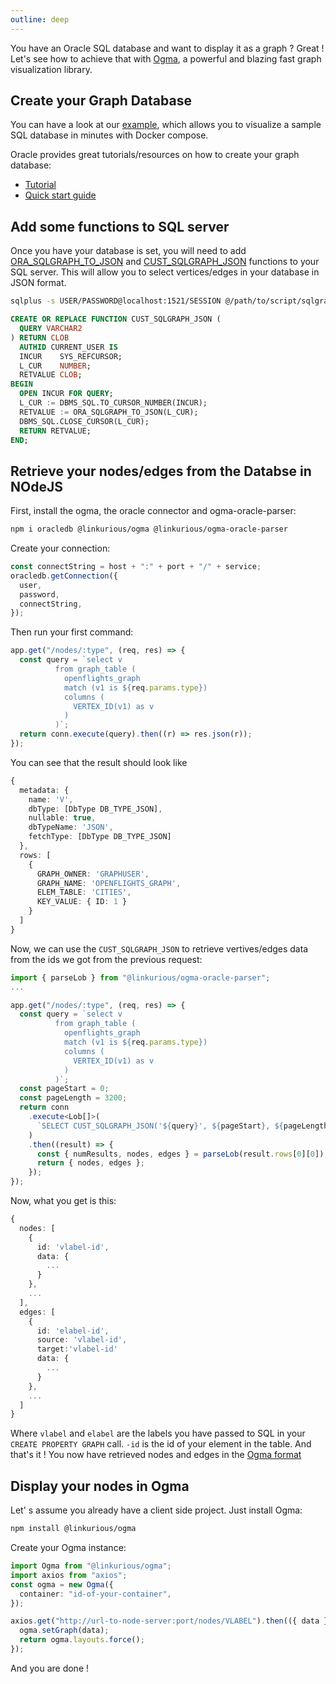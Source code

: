 ```yaml
---
outline: deep
---
```


You have an Oracle SQL database and want to display it as a graph ? Great ! Let's see how to achieve that with [Ogma](https://doc.linkurious.com/ogma/latest/), a powerful and blazing fast graph visualization library.

## Create your Graph Database

You can have a look at our [example](./example), which allows you to visualize a sample SQL database in minutes with Docker compose.

Oracle provides great tutorials/resources on how to create your graph database:

- [Tutorial](https://oracle-base.com/articles/23c/sql-property-graphs-and-sql-pgq-23c)
- [Quick start guide](https://docs.oracle.com/en/database/oracle/property-graph/23.4/spgdg/sql-property-graph.html#GUID-70485837-3FFC-4B1E-AD3E-B9B61AC525A1)

## Add some functions to SQL server

Once you have your database is set, you will need to add [ORA_SQLGRAPH_TO_JSON](https://raw.githubusercontent.com/oracle/apex/23.2/plugins/region/graph-visualization/optional-23c-only/gvt_sqlgraph_to_json.sql) and [CUST_SQLGRAPH_JSON](https://docs.oracle.com/en//database/oracle/property-graph/23.3/spgdg/visualizing-sql-graph-queries-using-apex-graph-visualization-plug.html#GUID-A48C808E-52BD-4E6D-8AB9-4AF88811990D) functions to your SQL server. This will allow you to select vertices/edges in your database in JSON format.

```sh
sqlplus -s USER/PASSWORD@localhost:1521/SESSION @/path/to/script/sqlgraph-to-json.sql
```

```sql
CREATE OR REPLACE FUNCTION CUST_SQLGRAPH_JSON (
  QUERY VARCHAR2
) RETURN CLOB
  AUTHID CURRENT_USER IS
  INCUR    SYS_REFCURSOR;
  L_CUR    NUMBER;
  RETVALUE CLOB;
BEGIN
  OPEN INCUR FOR QUERY;
  L_CUR := DBMS_SQL.TO_CURSOR_NUMBER(INCUR);
  RETVALUE := ORA_SQLGRAPH_TO_JSON(L_CUR);
  DBMS_SQL.CLOSE_CURSOR(L_CUR);
  RETURN RETVALUE;
END;
```

## Retrieve your nodes/edges from the Databse in NOdeJS

First, install the ogma, the oracle connector and ogma-oracle-parser:

```sh
npm i oracledb @linkurious/ogma @linkurious/ogma-oracle-parser
```

Create your connection:

```ts
const connectString = host + ":" + port + "/" + service;
oracledb.getConnection({
  user,
  password,
  connectString,
});
```

Then run your first command:

```ts
app.get("/nodes/:type", (req, res) => {
  const query = `select v
          from graph_table (
            openflights_graph
            match (v1 is ${req.params.type})
            columns (
              VERTEX_ID(v1) as v
            )
          )`;
  return conn.execute(query).then((r) => res.json(r));
});
```

You can see that the result should look like

```ts
{
  metadata: {
    name: 'V',
    dbType: [DbType DB_TYPE_JSON],
    nullable: true,
    dbTypeName: 'JSON',
    fetchType: [DbType DB_TYPE_JSON]
  },
  rows: [
    {
      GRAPH_OWNER: 'GRAPHUSER',
      GRAPH_NAME: 'OPENFLIGHTS_GRAPH',
      ELEM_TABLE: 'CITIES',
      KEY_VALUE: { ID: 1 }
    }
  ]
}
```

Now, we can use the `CUST_SQLGRAPH_JSON` to retrieve vertives/edges data from the ids we got from the previous request:

```ts
import { parseLob } from "@linkurious/ogma-oracle-parser";
...

app.get("/nodes/:type", (req, res) => {
  const query = `select v
          from graph_table (
            openflights_graph
            match (v1 is ${req.params.type})
            columns (
              VERTEX_ID(v1) as v
            )
          )`;
  const pageStart = 0;
  const pageLength = 3200;
  return conn
    .execute<Lob[]>(
      `SELECT CUST_SQLGRAPH_JSON('${query}', ${pageStart}, ${pageLength}) AS COLUMN_ALIAS FROM DUAL`
    )
    .then((result) => {
      const { numResults, nodes, edges } = parseLob(result.rows[0][0]);
      return { nodes, edges };
    });
});
```

Now, what you get is this:

```ts
{
  nodes: [
    {
      id: 'vlabel-id',
      data: {
        ...
      }
    },
    ...
  ],
  edges: [
    {
      id: 'elabel-id',
      source: 'vlabel-id',
      target:'vlabel-id'
      data: {
        ...
      }
    },
    ...
  ]
}
```

Where `vlabel` and `elabel` are the labels you have passed to SQL in your `CREATE PROPERTY GRAPH` call. `-id` is the id of your element in the table.
And that's it ! You now have retrieved nodes and edges in the [Ogma format](https://doc.linkurious.com/ogma/latest/api.html#RawGraph)

## Display your nodes in Ogma

Let' s assume you already have a client side project. Just install Ogma:

```sh
npm install @linkurious/ogma
```

Create your Ogma instance:

```ts
import Ogma from "@linkurious/ogma";
import axios from "axios";
const ogma = new Ogma({
  container: "id-of-your-container",
});

axios.get("http://url-to-node-server:port/nodes/VLABEL").then(({ data }) => {
  ogma.setGraph(data);
  return ogma.layouts.force();
});
```

And you are done !
